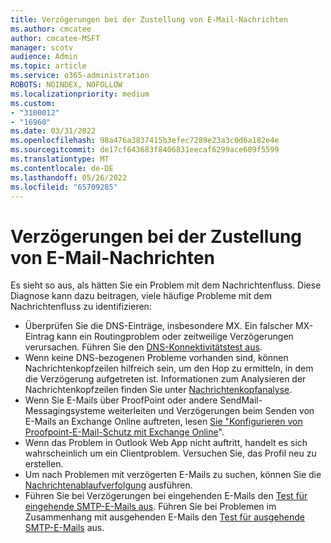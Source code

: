 ```yaml
---
title: Verzögerungen bei der Zustellung von E-Mail-Nachrichten
ms.author: cmcatee
author: cmcatee-MSFT
manager: scotv
audience: Admin
ms.topic: article
ms.service: o365-administration
ROBOTS: NOINDEX, NOFOLLOW
ms.localizationpriority: medium
ms.custom:
- "3100012"
- "16960"
ms.date: 03/31/2022
ms.openlocfilehash: 98a476a3837415b3efec7289e23a3c0d6a182e4e
ms.sourcegitcommit: de17cf643683f8406831eecaf6299ace609f5599
ms.translationtype: MT
ms.contentlocale: de-DE
ms.lasthandoff: 05/26/2022
ms.locfileid: "65709285"
---
```

# <a name="delays-in-email-message-delivery"></a>Verzögerungen bei der Zustellung von E-Mail-Nachrichten

Es sieht so aus, als hätten Sie ein Problem mit dem Nachrichtenfluss. Diese Diagnose kann dazu beitragen, viele häufige Probleme mit dem Nachrichtenfluss zu identifizieren:

- Überprüfen Sie die DNS-Einträge, insbesondere MX. Ein falscher MX-Eintrag kann ein Routingproblem oder zeitweilige Verzögerungen verursachen. Führen Sie den [DNS-Konnektivitätstest aus](https://testconnectivity.microsoft.com/tests/O365ExchangeDns/input).
- Wenn keine DNS-bezogenen Probleme vorhanden sind, können Nachrichtenkopfzeilen hilfreich sein, um den Hop zu ermitteln, in dem die Verzögerung aufgetreten ist. Informationen zum Analysieren der Nachrichtenkopfzeilen finden Sie unter [Nachrichtenkopfanalyse](https://aka.ms/headeranalyzer).
- Wenn Sie E-Mails über ProofPoint oder andere SendMail-Messagingsysteme weiterleiten und Verzögerungen beim Senden von E-Mails an Exchange Online auftreten, lesen [Sie "Konfigurieren von Proofpoint-E-Mail-Schutz mit Exchange Online](https://docs.microsoft.com/exchange/troubleshoot/email-delivery/configure-proofpoint-with-exchange)".
- Wenn das Problem in Outlook Web App nicht auftritt, handelt es sich wahrscheinlich um ein Clientproblem. Versuchen Sie, das Profil neu zu erstellen.  
- Um nach Problemen mit verzögerten E-Mails zu suchen, können Sie die [Nachrichtenablaufverfolgung](https://admin.exchange.microsoft.com/#/messagetrace) ausführen.  
- Führen Sie bei Verzögerungen bei eingehenden E-Mails den [Test für eingehende SMTP-E-Mails aus](https://testconnectivity.microsoft.com/tests/O365InboundSmtp/input). Führen Sie bei Problemen im Zusammenhang mit ausgehenden E-Mails den [Test für ausgehende SMTP-E-Mails](https://testconnectivity.microsoft.com/tests/O365OutboundSmtp/input) aus.
